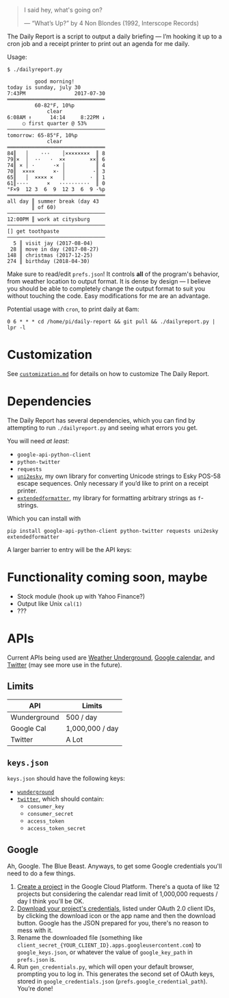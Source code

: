 > I said hey, what's going on?
>
> — “What’s Up?” by 4 Non Blondes (1992, Interscope Records)

The Daily Report is a script to output a daily briefing — I’m hooking it up
to a cron job and a receipt printer to print out an agenda for me daily.

Usage:

    $ ./dailyreport.py

             good morning!
    today is sunday, july 30
    7:43PM                2017-07-30
    ════════════════════════════════
             60-82°F, 10%p
                 clear
    6:08AM ↑      14:14     8:22PM ↓
         ○ first quarter @ 53%
    ────────────────────────────────
    tomorrow: 65-85°F, 10%p
                 clear
    ════════════════════════════════
    84║   │    ···    │××××××××  ║ 8
    79║×  │  ··   ·  ××        ××║ 6
    74║ × │ ·      ·× │          ║ 4
    70║  ××¤×      ×· │         ·║ 3
    65║   │  ×××× ×   │        · ║ 1
    61║····      ×   ··········  ║ 0
    °F×9  12 3  6  9  12 3  6  9 ·%p
    ════════════════════════════════
    all day ║ summer break (day 43
            ║ of 60)
    ────────────────────────────────
    12:00PM ║ work at citysburg
    ────────────────────────────────
    [] get toothpaste
    ────────────────────────────────
      5 ║ visit jay (2017-08-04)
     28 ║ move in day (2017-08-27)
    148 ║ christmas (2017-12-25)
    274 ║ birthday (2018-04-30)


Make sure to read/edit `prefs.json`! It controls **all** of the program's
behavior, from weather location to output format. It is dense by design — I
believe you should be able to completely change the output format to suit you
without touching the code. Easy modifications for me are an advantage.

Potential usage with `cron`, to print daily at 6am:

    0 6 * * * cd /home/pi/daily-report && git pull && ./dailyreport.py | lpr -l

# Customization

See [`customization.md`][cust] for details on how to customize The Daily Report.

# Dependencies

The Daily Report has several dependencies, which you can find by attempting to
run `./dailyreport.py` and seeing what errors you get.

You will need *at least*:

* `google-api-python-client`
* `python-twitter`
* `requests`
* [`uni2esky`][uni2esky], my own library for converting Unicode strings to Esky
  POS-58 escape sequences. Only necessary if you’d like to print on a receipt
  printer.
* [`extendedformatter`][extformat], my library for formatting arbitrary strings
  as `f`-strings.

Which you can install with

    pip install google-api-python-client python-twitter requests uni2esky extendedformatter

A larger barrier to entry will be the API keys:

# Functionality coming soon, maybe

* Stock module (hook up with Yahoo Finance?)
* Output like Unix `cal(1)`
* ???

# APIs

Current APIs being used are [Weather Underground][wunderground], [Google
calendar][gcal], and [Twitter][twitter] (may see more use in the future).

## Limits

API          |Limits
-------------|---------------
Wunderground |500 / day
Google Cal   |1,000,000 / day
Twitter      |A Lot

## `keys.json`

`keys.json` should have the following keys:

* [`wunderground`][wunderground]
* [`twitter`][twitter], which should contain:
    * `consumer_key`
    * `consumer_secret`
    * `access_token`
    * `access_token_secret`

## Google

Ah, Google. The Blue Beast. Anyways, to get some Google credentials you'll need
to do a few things.

1. [Create a project][proj] in the Google Cloud Platform. There's a quota of
   like 12 projects but considering the calendar read limit of 1,000,000
   requests / day I think you'll be OK.
2. [Download your project's credentials][creds], listed under OAuth 2.0 client
   IDs, by clicking the download icon or the app name and then the download
   button. Google has the JSON prepared for you, there's no reason to mess with
   it.
3. Rename the downloaded file (something like
   `client_secret_{YOUR_CLIENT_ID}.apps.googleusercontent.com`) to
   `google_keys.json`, or whatever the value of `google_key_path` in
   `prefs.json` is.
4. Run `gen_credentials.py`, which will open your default browser, prompting
   you to log in. This generates the second set of OAuth keys, stored in
   `google_credentials.json` (`prefs.google_credential_path`). You’re done!

[wunderground]: https://www.wunderground.com/weather/api
[twitter]: https://apps.twitter.com/app/new
[gcal]: https://console.cloud.google.com/apis/dashboard
[creds]: https://console.cloud.google.com/apis/credentials
[proj]: https://console.cloud.google.com/projectcreate
[uni2esky]: https://pypi.python.org/pypi/uni2esky
[fmt-strings]: https://docs.python.org/3/library/string.html#format-string-syntax
[iso8601]: https://en.m.wikipedia.org/wiki/ISO_8601
[strftime]: https://docs.python.org/3/library/datetime.html#strftime-strptime-behavior
[cust]: ./customization.md
[extformat]: https://github.com/9999years/extendedformatter
